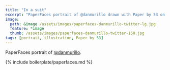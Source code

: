 ```yaml
---
title: "In a suit"
excerpt: "PaperFaces portrait of @danmurillo drawn with Paper by 53 on an iPad."
image: 
  path: &image /assets/images/paperfaces-danmurillo-twitter-lg.jpg 
  feature: *image
  thumb: /assets/images/paperfaces-danmurillo-twitter-150.jpg
tags: [portrait, illustration, Paper by 53]
---
```


PaperFaces portrait of [@danmurillo](http://twitter.com/danmurillo).

{% include boilerplate/paperfaces.md %}